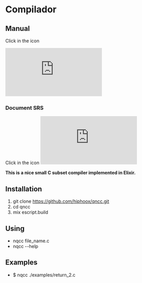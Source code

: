 # Compilador 
## Manual
Click in the icon

![Manual](https://github.com/hiphoox/c202-risc/blob/master/Manual.pdf)

### Document SRS
Click in the icon
![SRS](https://github.com/hiphoox/c202-risc/blob/master/SRS.pdf)












**This is a nice small C subset compiler implemented in Elixir.**

## Installation

1. git clone https://github.com/hiphoox/qncc.git
2. cd qncc
3. mix escript.build

## Using

- nqcc file_name.c
- nqcc --help

## Examples
- $ nqcc ./examples/return_2.c

